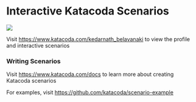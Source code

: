 # Interactive Katacoda Scenarios

[![](http://shields.katacoda.com/katacoda/kedarnath_belavanaki/count.svg)](https://www.katacoda.com/kedarnath_belavanaki "Get your profile on Katacoda.com")

Visit https://www.katacoda.com/kedarnath_belavanaki to view the profile and interactive scenarios

### Writing Scenarios
Visit https://www.katacoda.com/docs to learn more about creating Katacoda scenarios

For examples, visit https://github.com/katacoda/scenario-example
